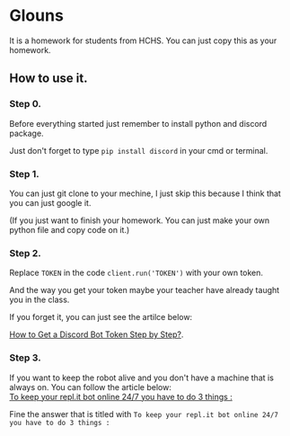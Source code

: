 # Glouns

It is a homework for students from HCHS. You can just copy this as your homework. 

## How to use it.

### Step 0.

Before everything started just remember to install python and discord package.

Just don't forget to type `pip install discord` in your cmd or terminal.

### Step 1.

You can just git clone to your mechine, I just skip this because I think that you can just google it.

(If you just want to finish your homework. You can just make your own python file and copy code on it.)

### Step 2.

Replace `TOKEN` in the code `client.run('TOKEN')` with your own token.  

And the way you get your token maybe your teacher have already taught you in the class.  

If you forget it, you can just see the artilce below:  

[How to Get a Discord Bot Token Step by Step?](https://www.writebots.com/discord-bot-token/).

### Step 3.

If you want to keep the robot alive and you don't have a machine that is always on. You can follow the article below:  
[To keep your repl.it bot online 24/7 you have to do 3 things :](https://stackoverflow.com/questions/54722596/keep-discord-bot-online-on-repl-it)  

Fine the answer that is titled with `To keep your repl.it bot online 24/7 you have to do 3 things :`

